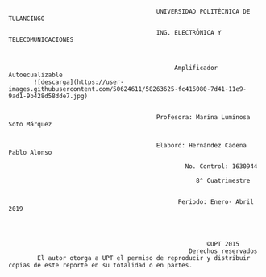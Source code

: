                                              UNIVERSIDAD POLITÉCNICA DE TULANCINGO
                                             
                                             ING. ELECTRÓNICA Y TELECOMUNICACIONES
                                                 
                                                 
                                                     
                                                  Amplificador Autoecualizable
           ![descarga](https://user-images.githubusercontent.com/50624611/58263625-fc416080-7d41-11e9-9ad1-9b428d58dde7.jpg)

                                             
                                             Profesora: Marina Luminosa Soto Márquez


                                             Elaboró: Hernández Cadena Pablo Alonso
                                                         
                                                     No. Control: 1630944
                                                        
                                                        8° Cuatrimestre
                                                    
                                                   
                                                   Periodo: Enero- Abril 2019




                                                           ©UPT 2015
                                                      Derechos reservados
            El autor otorga a UPT el permiso de reproducir y distribuir copias de este reporte en su totalidad o en partes.
